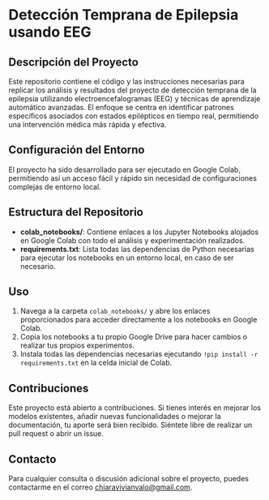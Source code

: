 # Detección Temprana de Epilepsia usando EEG

## Descripción del Proyecto
Este repositorio contiene el código y las instrucciones necesarias para replicar los análisis y resultados del proyecto de detección temprana de la epilepsia utilizando electroencefalogramas (EEG) y técnicas de aprendizaje automático avanzadas. El enfoque se centra en identificar patrones específicos asociados con estados epilépticos en tiempo real, permitiendo una intervención médica más rápida y efectiva.

## Configuración del Entorno
El proyecto ha sido desarrollado para ser ejecutado en Google Colab, permitiendo así un acceso fácil y rápido sin necesidad de configuraciones complejas de entorno local.

## Estructura del Repositorio
- **colab_notebooks/**: Contiene enlaces a los Jupyter Notebooks alojados en Google Colab con todo el análisis y experimentación realizados.
- **requirements.txt**: Lista todas las dependencias de Python necesarias para ejecutar los notebooks en un entorno local, en caso de ser necesario.

## Uso
1. Navega a la carpeta `colab_notebooks/` y abre los enlaces proporcionados para acceder directamente a los notebooks en Google Colab.
2. Copia los notebooks a tu propio Google Drive para hacer cambios o realizar tus propios experimentos.
3. Instala todas las dependencias necesarias ejecutando `!pip install -r requirements.txt` en la celda inicial de Colab.

## Contribuciones
Este proyecto está abierto a contribuciones. Si tienes interés en mejorar los modelos existentes, añadir nuevas funcionalidades o mejorar la documentación, tu aporte será bien recibido. Siéntete libre de realizar un pull request o abrir un issue.

## Contacto
Para cualquier consulta o discusión adicional sobre el proyecto, puedes contactarme en el correo chiaravivianvalo@gmail.com.
